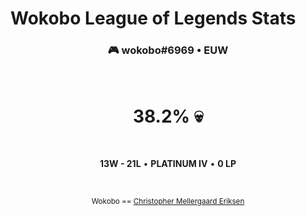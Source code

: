 # Wokobo League of Legends Stats

<div align="center">

### 🎮 wokobo#6969 • EUW

<br>

<h1><!-- WINRATE -->38.2<!-- /WINRATE -->% 💀</h1>

<br>

**<!-- WINS -->13<!-- /WINS -->W - <!-- LOSSES -->21<!-- /LOSSES -->L** • **<!-- TIER -->PLATINUM<!-- /TIER --> <!-- RANK -->IV<!-- /RANK -->** • **<!-- LP -->0<!-- /LP --> LP**

<br>

<sub>Wokobo == [Christopher Mellergaard Eriksen](https://github.com/cme-incom)</sub>

</div>

